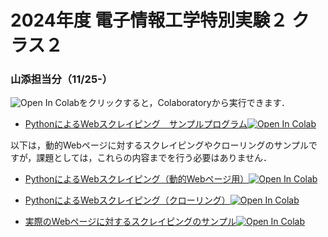 # 2024年度 電子情報工学特別実験２ クラス２
### 山添担当分（11/25-）

![Open In Colab](https://colab.research.google.com/assets/colab-badge.svg)をクリックすると，Colaboratoryから実行できます．

- [PythonによるWebスクレイピング　サンプルプログラム](https://github.com/yamazoe/AdvExp/blob/main/Python_scraping.ipynb)[![Open In Colab](https://colab.research.google.com/assets/colab-badge.svg)](https://colab.research.google.com/github/yamazoe/AdvExp/blob/main/Python_scraping.ipynb)

以下は，動的Webページに対するスクレイピングやクローリングのサンプルですが，課題としては，これらの内容までを行う必要はありません．

- [PythonによるWebスクレイピング（動的Webページ用）](https://github.com/yamazoe/AdvExp/blob/main/Python_scraping_dynamic.ipynb)[![Open In Colab](https://colab.research.google.com/assets/colab-badge.svg)](https://colab.research.google.com/github/yamazoe/AdvExp/blob/main/Python_scraping_dynamic.ipynb)

- [PythonによるWebスクレイピング（クローリング）](https://github.com/yamazoe/AdvExp/blob/main/Python_scraping_crawling.ipynb)[![Open In Colab](https://colab.research.google.com/assets/colab-badge.svg)](https://colab.research.google.com/github/yamazoe/AdvExp/blob/main/Python_scraping_crawling.ipynb)

- [実際のWebページに対するスクレイピングのサンプル](https://github.com/yamazoe/AdvExp/blob/main/Python_scraping_sample.ipynb)[![Open In Colab](https://colab.research.google.com/assets/colab-badge.svg)](https://colab.research.google.com/github/yamazoe/AdvExp/blob/main/Python_scraping_sample.ipynb)

